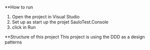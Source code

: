 ﻿**How to run


1) Open the project in Visual Studio
2) Set up as start up the projet SauloTest.Console 
3) click in Run 


﻿**Structure of this project
 This project is using the DDD as a design patterns
 



